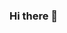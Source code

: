 ### Hi there 👋

<!--
**tuliodalcol/tuliodalcol** is a ✨ _special_ ✨ repository because its `README.md` (this file) appears on your GitHub profile.

I am Marco Tulio from Brazil, but currently living in Spain. I really enjoy learning languages and creating projects with public datasets, maily applying ML.

## Skills and Experiecne
Python | SQL | Bash | ML | GCP | AWS

## projects
<img src="https://github.com/tuliodalcol/Who-makes-the-All-Star-team-each-year-in-the-NBA-" width="256" />

- 🧠 I’m currently learning MLOps
- 💬 Ask me about physics/engineering and any tech related stuff.
- 📫 How to reach me: IG - @tuliodalcol
- ⚡ Fun fact: I want to go to Space 

 
